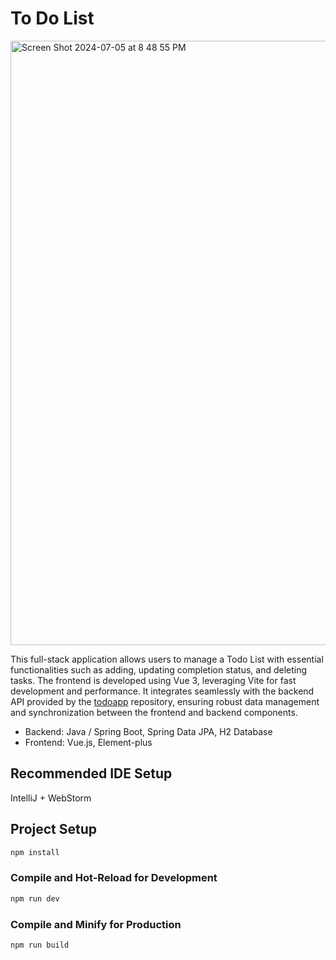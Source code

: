 # To Do List

<img width="967" alt="Screen Shot 2024-07-05 at 8 48 55 PM" src="https://github.com/wjlan/todo-front/assets/59032164/0e470e54-8304-4799-8e2c-de24b7e9872c">


This full-stack application allows users to manage a Todo List with essential functionalities such as adding, updating completion status, and deleting tasks. The frontend is developed using Vue 3, leveraging Vite for fast development and performance. It integrates seamlessly with the backend API provided by the [todoapp](https://github.com/wjlan/todoapp) repository, ensuring robust data management and synchronization between the frontend and backend components.

- Backend: Java / Spring Boot, Spring Data JPA, H2 Database
- Frontend: Vue.js, Element-plus

## Recommended IDE Setup

IntelliJ + WebStorm


## Project Setup

```sh
npm install
```

### Compile and Hot-Reload for Development

```sh
npm run dev
```

### Compile and Minify for Production

```sh
npm run build
```

